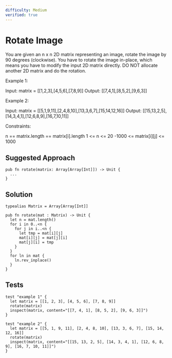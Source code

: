 ```yaml
---
difficulty: Medium
verified: true
---
```


# Rotate Image

You are given an n x n 2D matrix representing an image, rotate the image by 90 degrees (clockwise).
You have to rotate the image in-place, which means you have to modify the input 2D matrix directly. DO NOT allocate another 2D matrix and do the rotation.

Example 1:

Input: matrix = [[1,2,3],[4,5,6],[7,8,9]]
Output: [[7,4,1],[8,5,2],[9,6,3]]

Example 2:

Input: matrix = [[5,1,9,11],[2,4,8,10],[13,3,6,7],[15,14,12,16]]
Output: [[15,13,2,5],[14,3,4,1],[12,6,8,9],[16,7,10,11]]

Constraints:

n == matrix.length == matrix[i].length
1 <= n <= 20
-1000 <= matrix[i][j] <= 1000

## Suggested Approach

```mbt nocheck
pub fn rotate(matrix: Array[Array[Int]]) -> Unit {
  ...
}
```

## Solution

```mbt
typealias Matrix = Array[Array[Int]]

pub fn rotate(mat : Matrix) -> Unit {
  let n = mat.length()
  for i in 0..<n {
    for j in i..<n {
      let tmp = mat[i][j]
      mat[i][j] = mat[j][i]
      mat[j][i] = tmp
    }
  }
  for ln in mat {
    ln.rev_inplace()
  }
}
```

## Tests

```moonbit
test "example 1" {
  let matrix = [[1, 2, 3], [4, 5, 6], [7, 8, 9]]
  rotate(matrix)
  inspect(matrix, content="[[7, 4, 1], [8, 5, 2], [9, 6, 3]]")
}

test "example 2" {
  let matrix = [[5, 1, 9, 11], [2, 4, 8, 10], [13, 3, 6, 7], [15, 14, 12, 16]]
  rotate(matrix)
  inspect(matrix, content="[[15, 13, 2, 5], [14, 3, 4, 1], [12, 6, 8, 9], [16, 7, 10, 11]]")
}
```
